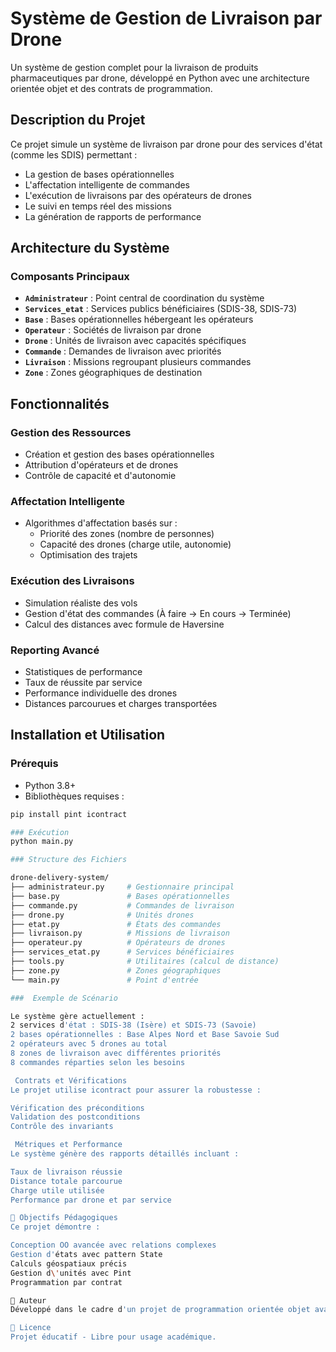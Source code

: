 #  Système de Gestion de Livraison par Drone

Un système de gestion complet pour la livraison de produits pharmaceutiques par drone, développé en Python avec une architecture orientée objet et des contrats de programmation.

##  Description du Projet

Ce projet simule un système de livraison par drone pour des services d'état (comme les SDIS) permettant :
- La gestion de bases opérationnelles
- L'affectation intelligente de commandes
- L'exécution de livraisons par des opérateurs de drones
- Le suivi en temps réel des missions
- La génération de rapports de performance

##  Architecture du Système

### Composants Principaux

- **`Administrateur`** : Point central de coordination du système
- **`Services_etat`** : Services publics bénéficiaires (SDIS-38, SDIS-73)
- **`Base`** : Bases opérationnelles hébergeant les opérateurs
- **`Operateur`** : Sociétés de livraison par drone
- **`Drone`** : Unités de livraison avec capacités spécifiques
- **`Commande`** : Demandes de livraison avec priorités
- **`Livraison`** : Missions regroupant plusieurs commandes
- **`Zone`** : Zones géographiques de destination

##  Fonctionnalités

###  Gestion des Ressources
- Création et gestion des bases opérationnelles
- Attribution d'opérateurs et de drones
- Contrôle de capacité et d'autonomie

###  Affectation Intelligente
- Algorithmes d'affectation basés sur :
  - Priorité des zones (nombre de personnes)
  - Capacité des drones (charge utile, autonomie)
  - Optimisation des trajets

###  Exécution des Livraisons
- Simulation réaliste des vols
- Gestion d'état des commandes (À faire → En cours → Terminée)
- Calcul des distances avec formule de Haversine

###  Reporting Avancé
- Statistiques de performance
- Taux de réussite par service
- Performance individuelle des drones
- Distances parcourues et charges transportées

##  Installation et Utilisation

### Prérequis
- Python 3.8+
- Bibliothèques requises :

```bash
pip install pint icontract

### Exécution
python main.py

### Structure des Fichiers

drone-delivery-system/
├── administrateur.py     # Gestionnaire principal
├── base.py               # Bases opérationnelles
├── commande.py           # Commandes de livraison
├── drone.py              # Unités drones
├── etat.py               # États des commandes
├── livraison.py          # Missions de livraison
├── operateur.py          # Opérateurs de drones
├── services_etat.py      # Services bénéficiaires
├── tools.py              # Utilitaires (calcul de distance)
├── zone.py               # Zones géographiques
└── main.py               # Point d'entrée

###  Exemple de Scénario

Le système gère actuellement :
2 services d'état : SDIS-38 (Isère) et SDIS-73 (Savoie)
2 bases opérationnelles : Base Alpes Nord et Base Savoie Sud
2 opérateurs avec 5 drones au total
8 zones de livraison avec différentes priorités
8 commandes réparties selon les besoins

 Contrats et Vérifications
Le projet utilise icontract pour assurer la robustesse :

Vérification des préconditions
Validation des postconditions
Contrôle des invariants

 Métriques et Performance
Le système génère des rapports détaillés incluant :

Taux de livraison réussie
Distance totale parcourue
Charge utile utilisée
Performance par drone et par service

🎯 Objectifs Pédagogiques
Ce projet démontre :

Conception OO avancée avec relations complexes
Gestion d'états avec pattern State
Calculs géospatiaux précis
Gestion d\'unités avec Pint
Programmation par contrat

👥 Auteur
Développé dans le cadre d'un projet de programmation orientée objet avancée.

📄 Licence
Projet éducatif - Libre pour usage académique.





